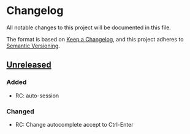 # Changelog

All notable changes to this project will be documented in this file.

The format is based on [Keep a Changelog](https://keepachangelog.com/en/1.1.0/),
and this project adheres to [Semantic Versioning](https://semver.org/spec/v2.0.0.html).

## [Unreleased]

### Added
- RC: auto-session

### Changed

- RC: Change autocomplete accept to Ctrl-Enter


[unreleased]: https://github.com/seerickcode/kickstart.nvim/compare/v0.0.1...HEAD
